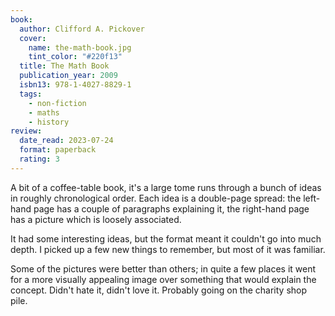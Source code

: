 ```yaml
---
book:
  author: Clifford A. Pickover
  cover:
    name: the-math-book.jpg
    tint_color: "#220f13"
  title: The Math Book
  publication_year: 2009
  isbn13: 978-1-4027-8829-1
  tags:
    - non-fiction
    - maths
    - history
review:
  date_read: 2023-07-24
  format: paperback
  rating: 3
---
```


A bit of a coffee-table book, it's a large tome runs through a bunch of ideas in roughly chronological order.
Each idea is a double-page spread: the left-hand page has a couple of paragraphs explaining it, the right-hand page has a picture which is loosely associated.

It had some interesting ideas, but the format meant it couldn't go into much depth.
I picked up a few new things to remember, but most of it was familiar.

Some of the pictures were better than others; in quite a few places it went for a more visually appealing image over something that would explain the concept.
Didn't hate it, didn't love it.
Probably going on the charity shop pile.